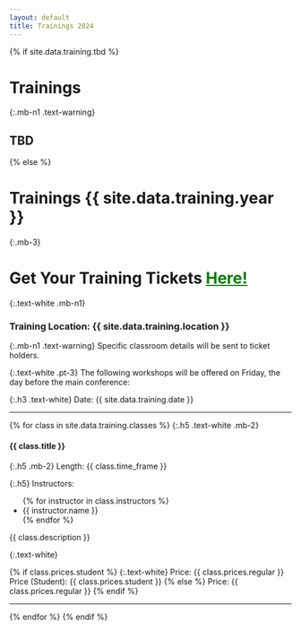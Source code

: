 ```yaml
---
layout: default
title: Trainings 2024
---
```


{% if site.data.training.tbd %}
# Trainings

{:.mb-n1 .text-warning}
## TBD

{% else %}
# Trainings {{ site.data.training.year }}

{:.mb-3}
<h1 class="mb-3 text-white">Get Your Training Tickets <a href="{{ site.data.training.url }}" style="color: green;">Here!</a></h1>

{:.text-white .mb-n1}
### Training Location: {{ site.data.training.location }}

{:.mb-n1 .text-warning}
Specific classroom details will be sent to ticket holders.

{:.text-white .pt-3}
The following workshops will be offered on Friday, the day before the main conference:

{:.h3 .text-white}
Date: {{ site.data.training.date }}

***

{% for class in site.data.training.classes %}
{:.h5 .text-white .mb-2}

#### {{ class.title }}

{:.h5 .mb-2}
Length: {{ class.time_frame }}


{:.h5}
Instructors:
<ul class="mb-2">
{% for instructor in class.instructors %} 
<li>{{ instructor.name }}</li>
{% endfor %}
</ul>

{{ class.description }}

{:.text-white}

{% if class.prices.student %}
{:.text-white}
Price: {{ class.prices.regular }}<br>
Price (Student): {{ class.prices.student }}
{% else %}
Price: {{ class.prices.regular }}
{% endif %}


***
{% endfor %}
{% endif %}


